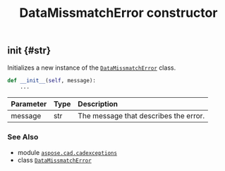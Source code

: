 ﻿---
title: DataMissmatchError constructor
second_title: Aspose.CAD for Python via .NET API References
description: 
type: docs
weight: 10
url: /python-net/aspose.cad.cadexceptions/datamissmatcherror/__init__/
is_root: false
---

## __init__ {#str}

Initializes a new instance of the [`DataMissmatchError`](/cad/python-net/aspose.cad.cadexceptions/datamissmatcherror) class.



```python
def __init__(self, message):
    ...
```


| Parameter | Type | Description |
| :- | :- | :- |
| message | str | The message that describes the error. |



### See Also
* module [`aspose.cad.cadexceptions`](../../)
* class [`DataMissmatchError`](/cad/python-net/aspose.cad.cadexceptions/datamissmatcherror)
